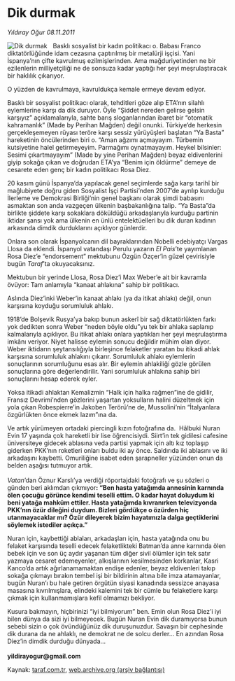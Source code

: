 # Dik durmak

*Yıldıray Oğur 08.11.2011*

<div class="yazi"><img align="left" alt="Dik durmak" border="0" src="http://www.taraf.com.tr/fotoraflar/makaleler/dik-durmak-2_6658_orijinal.jpg" style="border-right-width:10px; border-color:#FFFFFF"/><p>Basklı sosyalist bir kadın politikacı o. Babası Franco diktatörlüğünde idam cezasına çaptırılmış bir metalürji işçisi. Yani İspanya’nın çifte kavrulmuş ezilmişlerinden. Ama mağduriyetinden ne bir ezilenlerin milliyetçiliği ne de sonsuza kadar yaptığı her şeyi meşrulaştıracak bir haklılık çıkarıyor. </p>
<p>O yüzden de kavrulmaya, kavruldukça kemale ermeye devam ediyor. </p>
<p>Basklı bir sosyalist politikacı olarak, tehditleri göze alıp ETA’nın silahlı eylemlerine karşı da dik duruyor. Öyle “Şiddet nereden gelirse gelsin karşıyız” açıklamalarıyla, sahte barış sloganlarından ibaret bir “otomatik kahramanlık” (Made by Perihan Mağden) değil onunki. Türkiye’de herkesin gerçekleşemeyen rüyası teröre karşı sessiz yürüyüşleri başlatan “Ya Basta” hareketinin öncülerinden biri o. “Aman ağzımı açmayayım. Türbemin kutsiyetine halel getirmeyeyim. Parmağımı oynatmayayım. Heykel bilsinler: Sesimi çıkartmayayım” (Made by yine Perihan Mağden) beyaz eldivenlerini giyip sokağa çıkan ve doğrudan ETA’ya “Benim için öldürme” demeye de cesarete eden genç bir kadın politikacı Rosa Diez.</p>
<p>20 kasım günü İspanya’da yapılacak genel seçimlerde sağa karşı tarihî bir mağlubiyete doğru giden Sosyalist İşçi Partisi’nden 2007’de ayrılıp kurduğu İlerleme ve Demokrasi Birliği’nin genel başkanı olarak şimdi babasını asmaktan son anda vazgeçen ülkenin başbakanlığına talip. “Ya Basta”da birlikte şiddete karşı sokaklara döküldüğü arkadaşlarıyla kurduğu partinin iktidar şansı yok ama ülkenin en ünlü entelektüelleri bu dik duran kadının arkasında dimdik durduklarını açıklıyor günlerdir.</p>
<p>Onlara son olarak İspanyolcanın dil bayraklarından Nobelli edebiyatçı Vargas Llosa da eklendi. İspanyol vatandaşı Perulu yazarın <i>El Pais</i>’te yayımlanan Rosa Diez’e “endorsement” mektubunu Özgün Özçer’in güzel çevirisiyle bugün <i>Taraf</i>’ta okuyacaksınız. </p>
<p>Mektubun bir yerinde Llosa, Rosa Diez’i Max Weber’e ait bir kavramla övüyor: Tam anlamıyla “kanaat ahlakına” sahip bir politikacı.</p>
<p>Aslında Diez’inki Weber’in kanaat ahlakı (ya da itikat ahlakı) değil, onun karşısına koyduğu sorumluluk ahlakı.</p>
<p>1918’de Bolşevik Rusya’ya bakıp bunun askerî bir sağ diktatörlükten farkı yok dedikten sonra Weber “neden böyle oldu”yu tek bir ahlaka saplanıp kalmalarıyla açıklıyor. Bu itikat ahlakı onlara yaptıkları her şeyi meşrulaştırma imkânı veriyor. Niyet halisse eylemin sonucu değildir mühim olan diyor. Weber iktidarın şeytansılığıyla birleşince felaketler yaratan bu itikadi ahlak karşısına sorumluluk ahlakını çıkarır. Sorumluluk ahlakı eylemlerin sonuçlarının sorumluğunu esas alır. Bir eylemin ahlakiliği gözle görülen sonuçlarına göre değerlendirilir. Yani sorumluluk ahlakına sahip biri sonuçlarını hesap ederek eyler. </p>
<p>Yoksa itikadi ahlaktan Kemalizmin “Halk için halka rağmen”ine de gidilir, Fransız Devrimi’nden gözlerini yaşartan yoksulların halini düzeltmek için yola çıkan Robespierre’in Jakoben Terörü’ne de, Mussolini’nin “İtalyanlara özgürlükten önce ekmek lazım”ına da. </p>
<p>Ve artık yürümeyen ortadaki piercingli kızın fotoğrafına da.  Hâlbuki Nuran Evin 17 yaşında çok hareketli bir lise öğrencisiydi. Siirt’in tek gidilesi cafesine üniversiteye gidecek ablasına veda partisi yapmak için altı kız toplaşıp giderken PKK’nın roketleri onları buldu iki ay önce. Saldırıda iki ablasını ve iki arkadaşını kaybetti. Omuriliğine isabet eden şarapneller yüzünden onun da belden aşağısı tutmuyor artık.<br/><br/><i>Vatan</i>’dan Öznur Karslı’ya verdiği röportajdaki fotoğrafı ve şu sözleri o günden beri aklımdan çıkmıyor<b>: “Ben hasta yatağımda annesinin karnında ölen çocuğu görünce kendimi teselli ettim. O kadar hayat doluydum ki beni yatağa mahkûm ettiler. Hasta yatağımda kıvranırken televizyonda PKK’nın özür dileğini duydum. Bizleri gördükçe o özürden hiç utanmayacaklar mı? Özür dileyerek bizim hayatımızla dalga geçtiklerini söylemek istediler açıkça.”</b></p>
<p>Nuran için, kaybettiği ablaları, arkadaşları için, hasta yatağında onu bu felaket karşısında teselli edecek felaketlikteki Batman’da anne karnında ölen bebek için ve son üç aydır yaşanan tüm diğer sivil ölümler için tek satır yazmaya cesaret edemeyenler, alkışlarının kesilmesinden korkanlar, Kasri Kanco’da artık ağırlanamamaktan endişe edenler, beyaz eldivenleri takıp sokağa çıkmayı bırakın tembel işi bir bildirinin altına bile imza atamayanlar, bugün Nuran’ı bu hale getiren örgütün siyasi kanadında sessizce anayasa masasına kıvrılmışlara, elindeki kalemini tek bir cümle bu felaketlere karşı çıkmak için kullanmamışlara kefil olmamızı bekliyor.</p>
<p>Kusura bakmayın, hiçbirinizi “iyi bilmiyorum” ben. Emin olun Rosa Diez’i iyi bilen dünya da sizi iyi bilmeyecek. Bugün Nuran Evin dik duramıyorsa bunun sebebi sizin o çok övündüğünüz dik duruşunuzdur. Savaşın bir cephesinde dik durana da ne ahlaklı, ne demokrat ne de solcu derler... En azından Rosa Diez’in dimdik durduğu dünyada...<br/><br/><b>yildirayogur@gmail.com</b></p>
</div>

Kaynak: [taraf.com.tr](http://www.taraf.com.tr/yildiray-ogur/makale-dik-durmak-2.htm), [web.archive.org (arşiv bağlantısı)](http://web.archive.org/web/20130709212904/http://www.taraf.com.tr/yildiray-ogur/makale-dik-durmak-2.htm)
